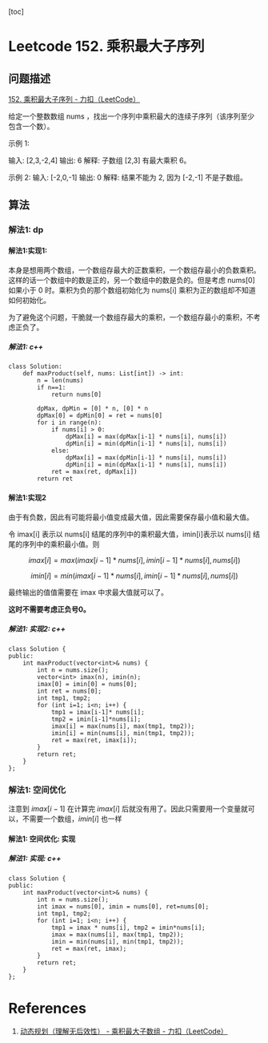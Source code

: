 
[toc]

# Leetcode 152. 乘积最大子序列

## 问题描述

[152. 乘积最大子序列 - 力扣（LeetCode）](https://leetcode-cn.com/problems/maximum-product-subarray/submissions/) 

给定一个整数数组 nums ，找出一个序列中乘积最大的连续子序列（该序列至少包含一个数）。

示例 1:

输入: [2,3,-2,4]
输出: 6
解释: 子数组 [2,3] 有最大乘积 6。

示例 2:
输入: [-2,0,-1]
输出: 0
解释: 结果不能为 2, 因为 [-2,-1] 不是子数组。

## 算法

### 解法1: dp

#### 解法1:实现1: 

本身是想用两个数组，一个数组存最大的正数乘积，一个数组存最小的负数乘积。这样的话一个数组中的数是正的，另一个数组中的数是负的。但是考虑 nums[0] 如果小于 0 时。乘积为负的那个数组初始化为 nums[i] 乘积为正的数组却不知道如何初始化。

为了避免这个问题，干脆就一个数组存最大的乘积，一个数组存最小的乘积，不考虑正负了。

##### 解法1: c++

```
class Solution:
    def maxProduct(self, nums: List[int]) -> int:
        n = len(nums)
        if n==1: 
            return nums[0]

        dpMax, dpMin = [0] * n, [0] * n
        dpMax[0] = dpMin[0] = ret = nums[0]
        for i in range(n):
            if nums[i] > 0:
                dpMax[i] = max(dpMax[i-1] * nums[i], nums[i])
                dpMin[i] = min(dpMin[i-1] * nums[i], nums[i])
            else:
                dpMax[i] = max(dpMin[i-1] * nums[i], nums[i])
                dpMin[i] = min(dpMax[i-1] * nums[i], nums[i])
            ret = max(ret, dpMax[i])
        return ret
```

#### 解法1:实现2

由于有负数，因此有可能将最小值变成最大值，因此需要保存最小值和最大值。

令 imax[i] 表示以 nums[i] 结尾的序列中的乘积最大值，imin[i]表示以 nums[i] 结尾的序列中的乘积最小值。则

$$
imax[i] = max(imax[i-1] * nums[i], imin[i-1] * nums[i], nums[i])
$$

$$
imin[i] = min(imax[i-1] * nums[i], imin[i-1] * nums[i], nums[i])
$$

最终输出的值值需要在 imax 中求最大值就可以了。

**这时不需要考虑正负号0。**

##### 解法1: 实现2: c++

```
class Solution {
public:
    int maxProduct(vector<int>& nums) {
        int n = nums.size();
        vector<int> imax(n), imin(n);
        imax[0] = imin[0] = nums[0];
        int ret = nums[0];
        int tmp1, tmp2;
        for (int i=1; i<n; i++) {
            tmp1 = imax[i-1]* nums[i];
            tmp2 = imin[i-1]*nums[i];
            imax[i] = max(nums[i], max(tmp1, tmp2));
            imin[i] = min(nums[i], min(tmp1, tmp2));
            ret = max(ret, imax[i]);
        }
        return ret;
    }
};
```

### 解法1: 空间优化

注意到 $imax[i-1]$ 在计算完 $imax[i]$ 后就没有用了。因此只需要用一个变量就可以，不需要一个数组，$imin[i]$ 也一样

#### 解法1: 空间优化: 实现

##### 解法1: 实现: c++

```
class Solution {
public:
    int maxProduct(vector<int>& nums) {
        int n = nums.size();
        int imax = nums[0], imin = nums[0], ret=nums[0];
        int tmp1, tmp2;
        for (int i=1; i<n; i++) {
            tmp1 = imax * nums[i], tmp2 = imin*nums[i];
            imax = max(nums[i], max(tmp1, tmp2));
            imin = min(nums[i], min(tmp1, tmp2));
            ret = max(ret, imax);
        }
        return ret;
    }
};
```

# References
1. [动态规划（理解无后效性） - 乘积最大子数组 - 力扣（LeetCode）](https://leetcode-cn.com/problems/maximum-product-subarray/solution/dong-tai-gui-hua-li-jie-wu-hou-xiao-xing-by-liweiw/)